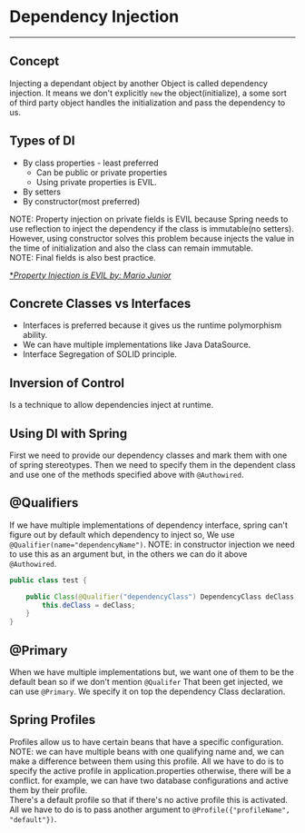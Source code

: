 # Dependency Injection

***

## Concept

Injecting a dependant object by another Object is called dependency injection.
It means we don't explicitly `new` the object(initialize), a some sort of third
party object handles the initialization and pass the dependency to us.

## Types of DI

* By class properties - least preferred
    * Can be public or private properties
    * Using private properties is EVIL.
* By setters
* By constructor(most preferred)

NOTE: Property injection on private fields is EVIL because Spring needs to use reflection
to inject the dependency if the class is immutable(no setters). However, using constructor
solves this problem because injects the value in the time of initialization and also the
class can remain immutable.
<br>
NOTE: Final fields is also best practice.
<br>

[**Property Injection is EVIL by: Mario
Junior*](https://www.linkedin.com/pulse/avoid-private-field-dependency-injection-here-why-m%C3%A1rio-j%C3%BAnior/)

## Concrete Classes vs Interfaces

* Interfaces is preferred because it gives us the runtime polymorphism ability.
* We can have multiple implementations like Java DataSource.
* Interface Segregation of SOLID principle.

## Inversion of Control

Is a technique to allow dependencies inject at runtime.

## Using DI with Spring

First we need to provide our dependency classes and mark them with one of spring stereotypes.
Then we need to specify them in the dependent class and use one of the methods specified above
with `@Authowired`.

## @Qualifiers

If we have multiple implementations of dependency interface, spring can't figure out
by default which dependency to inject so, We use `@Qualifier(name="dependencyName")`.
NOTE: in constructor injection we need to use this as an argument but, in the others we can do it above `@Authowired`.

```java
public class test {

    public Class(@Qualifier("dependencyClass") DependencyClass deClass) {
        this.deClass = deClass;
    }
}
```

## @Primary

When we have multiple implementations but, we want one of them to be the default bean so if we don't mention `@Qualifer`
That been get injected, we can use `@Primary`. We specify it on top the dependency Class declaration.

## Spring Profiles

Profiles allow us to have certain beans that have a specific configuration.
NOTE: we can have multiple beans with one qualifying name and, we can make a
difference between them using this profile. All we have to do is to specify
the active profile in application.properties otherwise, there will be a conflict.
for example, we can have two database configurations and active them by their
profile.
</br>
There's a default profile so that if there's no active profile this is activated.
All we have to do is to pass another argument to `@Profile({"profileName", "default"})`.

